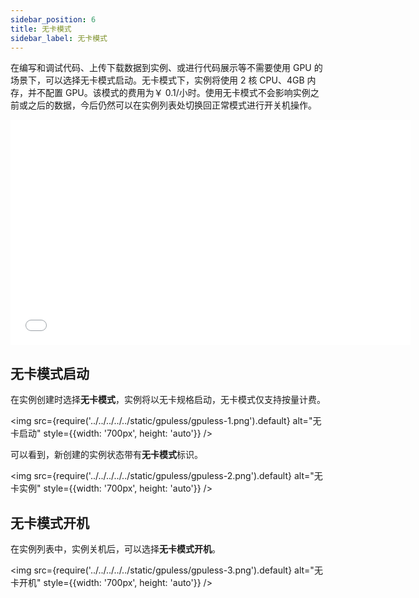 ```yaml
---
sidebar_position: 6
title: 无卡模式
sidebar_label: 无卡模式
---
```


在编写和调试代码、上传下载数据到实例、或进行代码展示等不需要使用 GPU 的场景下，可以选择无卡模式启动。无卡模式下，实例将使用 2 核 CPU、4GB 内存，并不配置 GPU。该模式的费用为￥ 0.1/小时。使用无卡模式不会影响实例之前或之后的数据，今后仍然可以在实例列表处切换回正常模式进行开关机操作。

<iframe width="640" height="360" 
  src={require('../../../../../static/video/demo/gpuless_mode.mp4').default}
  frameborder="0" allowfullscreen>
</iframe>

## 无卡模式启动

在实例创建时选择**无卡模式**，实例将以无卡规格启动，无卡模式仅支持按量计费。

<img src={require('../../../../../static/gpuless/gpuless-1.png').default} alt="无卡启动" style={{width: '700px', height: 'auto'}} />

可以看到，新创建的实例状态带有**无卡模式**标识。

<img src={require('../../../../../static/gpuless/gpuless-2.png').default} alt="无卡实例" style={{width: '700px', height: 'auto'}} />

## 无卡模式开机

在实例列表中，实例关机后，可以选择**无卡模式开机**。

<img src={require('../../../../../static/gpuless/gpuless-3.png').default} alt="无卡开机" style={{width: '700px', height: 'auto'}} />
